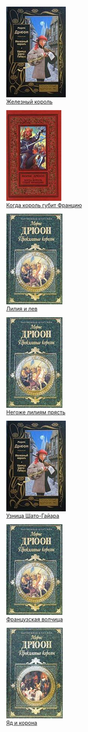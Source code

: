 ![](Железный%20король.jpg)  
[Железный король](Железный%20король.md)

![](Когда%20король%20губит%20Францию.jpg)  
[Когда король губит Францию](Когда%20король%20губит%20Францию.md)

![](Лилия%20и%20лев.jpg)  
[Лилия и лев](Лилия%20и%20лев.md)

![](Негоже%20лилиям%20прясть.jpg)  
[Негоже лилиям прясть](Негоже%20лилиям%20прясть.md)

![](Узница%20Шато-Гайара.jpg)  
[Узница Шато-Гайара](Узница%20Шато-Гайара.md)

![](Французская%20волчица.jpg)  
[Французская волчица](Французская%20волчица.md)

![](Яд%20и%20корона.jpg)  
[Яд и корона](Яд%20и%20корона.md)

